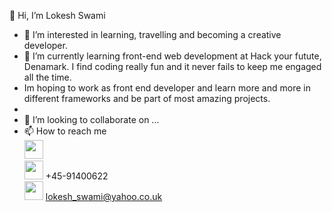 👋 Hi, I’m Lokesh Swami
- 👀 I’m interested in learning, travelling and becoming a creative developer.
- 🌱 I’m currently learning front-end web development at Hack your futute, Denamark. I find coding really fun and it never fails to keep me engaged all the time. 
- Im hoping to work as front end developer and learn more and more in different frameworks and be part of most amazing projects.
- 
-  💞️ I’m looking to collaborate on ...
- 📫 How to reach me<br>
<a href="http://www.linkedin.com/in/lokesh-swami-a28515ba"><img src="https://sguru.org/wp-content/uploads/2018/02/linkedin-logo-hd-png-3.png" width="30px"></a><br>
<img src="https://www.logolynx.com/images/logolynx/95/95451b7384babe14ce5030badd7b0291.png" width="30px"> +45-91400622<br>
<img src="https://www.logolynx.com/images/logolynx/c7/c7076127e9f68296f973bd84b0a31bd8.png" width="30px"> lokesh_swami@yahoo.co.uk 


<!---
Lokesh-sw/Lokesh-sw is a ✨ special ✨ repository because its `README.md` (this file) appears on your GitHub profile.
You can click the Preview link to take a look at your changes.
--->
